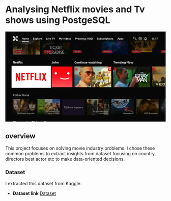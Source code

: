 # Analysing Netflix movies and Tv shows using PostgeSQL
![Netflix logo](https://github.com/Leonard434/netflix_database_movies_project/blob/main/Netflix-swimlane-home.webp)
## overview
This project focuses on solving movie industry problems. I chose these common problems to extract insights from dataset focusing on country, directors best actor etc to make data-oriented decisions. 
### Dataset
I extracted this dataset from Kaggle.
- **Dataset link** [Dataset](https://www.kaggle.com/datasets/shivamb/netflix-shows?resource=download)
